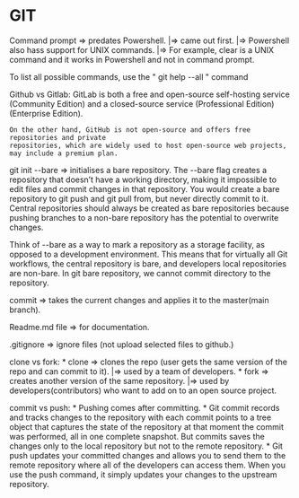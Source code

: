 # GIT

Command prompt => predates Powershell.
    |=> came out first.
    |=> Powershell also hass support for UNIX commands.
        |=> For example, clear is a UNIX command and it works in Powershell 
            and not in command prompt.

To list all possible commands, use the " git help --all " command

Github vs Gitlab:
    GitLab is both a free and open-source self-hosting service (Community Edition) 
    and a closed-source service (Professional Edition) (Enterprise Edition). 

    On the other hand, GitHub is not open-source and offers free repositories and private 
    repositories, which are widely used to host open-source web projects, 
    may include a premium plan.

git init --bare => initialises a bare repository.
The --bare flag creates a repository that doesn’t have a working directory, 
making it impossible to edit files and commit changes in that repository. 
You would create a bare repository to git push and git pull from, but never directly commit 
to it. Central repositories should always be created as bare repositories because pushing 
branches to a non-bare repository has the potential to overwrite changes. 

Think of --bare as a way to mark a repository as a storage facility, as opposed to a 
development environment. This means that for virtually all Git workflows, the central 
repository is bare, and developers local repositories are non-bare.
In git bare repository, we cannot commit directory to the repository.

commit => takes the current changes and applies it to the master(main branch).

Readme.md file => for documentation.

.gitignore => ignore files (not upload selected files to github.)

clone vs fork:
    * clone => clones the repo (user gets the same version of the repo and can commit to it).
        |=> used by a team of developers.
    * fork => creates another version of the same repository.
        |=> used by developers(contributors) who want to add on to an open source project.

commit vs push:
    * Pushing comes after committing. 
    * Git commit records and tracks changes to the repository with each commit points to a tree object 
        that captures the state of the repository at that moment the commit was performed, all in one complete snapshot. 
        But commits saves the changes only to the local repository but not to the remote repository. 
    * Git push updates your committed changes and allows you to send them to the remote repository 
        where all of the developers can access them. 
        When you use the push command, it simply updates your changes to the upstream repository.